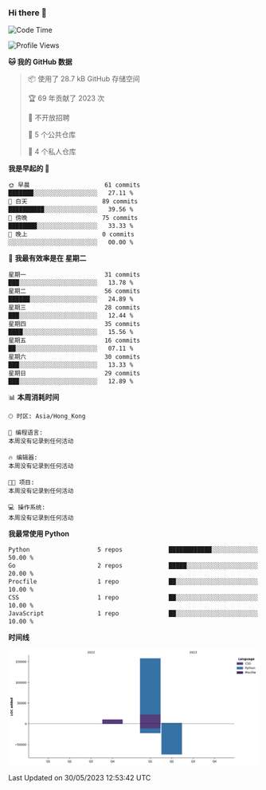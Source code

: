 ### Hi there 👋

<!--
**Mrzqd/Mrzqd** is a ✨ _special_ ✨ repository because its `README.md` (this file) appears on your GitHub profile.

Here are some ideas to get you started:

- 🔭 I’m currently working on ...
- 🌱 I’m currently learning ...
- 👯 I’m looking to collaborate on ...
- 🤔 I’m looking for help with ...
- 💬 Ask me about ...
- 📫 How to reach me: ...
- 😄 Pronouns: ...
- ⚡ Fun fact: ...
-->
<!--START_SECTION:waka-->
![Code Time](http://img.shields.io/badge/Code%20Time-110%20hrs%2048%20mins-blue)

![Profile Views](http://img.shields.io/badge/%E4%B8%AA%E4%BA%BA%E8%B5%84%E6%96%99%E8%A7%82%E7%9C%8B%E6%AC%A1%E6%95%B0-2-blue)

**🐱 我的 GitHub 数据** 

> 📦  使用了 28.7 kB GitHub 存储空间 
 > 
> 🏆 69 年贡献了 2023 次
 > 
> 🚫 不开放招聘
 > 
> 📜 5 个公共仓库 
 > 
> 🔑 4 个私人仓库 
 > 
**我是早起的 🐤** 

```text
🌞 早晨                     61 commits          ███████░░░░░░░░░░░░░░░░░░   27.11 % 
🌆 白天                     89 commits          ██████████░░░░░░░░░░░░░░░   39.56 % 
🌃 傍晚                     75 commits          ████████░░░░░░░░░░░░░░░░░   33.33 % 
🌙 晚上                     0 commits           ░░░░░░░░░░░░░░░░░░░░░░░░░   00.00 % 
```
📅 **我最有效率是在 星期二** 

```text
星期一                      31 commits          ███░░░░░░░░░░░░░░░░░░░░░░   13.78 % 
星期二                      56 commits          ██████░░░░░░░░░░░░░░░░░░░   24.89 % 
星期三                      28 commits          ███░░░░░░░░░░░░░░░░░░░░░░   12.44 % 
星期四                      35 commits          ████░░░░░░░░░░░░░░░░░░░░░   15.56 % 
星期五                      16 commits          ██░░░░░░░░░░░░░░░░░░░░░░░   07.11 % 
星期六                      30 commits          ███░░░░░░░░░░░░░░░░░░░░░░   13.33 % 
星期日                      29 commits          ███░░░░░░░░░░░░░░░░░░░░░░   12.89 % 
```


📊 **本周消耗时间** 

```text
🕑︎ 时区: Asia/Hong_Kong

💬 编程语言: 
本周没有记录到任何活动

🔥 编辑器: 
本周没有记录到任何活动

🐱‍💻 项目: 
本周没有记录到任何活动

💻 操作系统: 
本周没有记录到任何活动
```

**我最常使用 Python** 

```text
Python                   5 repos             ████████████░░░░░░░░░░░░░   50.00 % 
Go                       2 repos             █████░░░░░░░░░░░░░░░░░░░░   20.00 % 
Procfile                 1 repo              ██░░░░░░░░░░░░░░░░░░░░░░░   10.00 % 
CSS                      1 repo              ██░░░░░░░░░░░░░░░░░░░░░░░   10.00 % 
JavaScript               1 repo              ██░░░░░░░░░░░░░░░░░░░░░░░   10.00 % 
```



**时间线**

![Lines of Code chart](https://raw.githubusercontent.com/Mrzqd/Mrzqd/main/assets/bar_graph.png)


 Last Updated on 30/05/2023 12:53:42 UTC
<!--END_SECTION:waka-->
